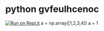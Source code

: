 # python gvfeulhcenoc
[![Run on Repl.it](https://repl.it/badge/github/prudhvieng/python)](https://repl.it/github/prudhvieng/python)
a = np.array([1,2,3,4])
a + 1
